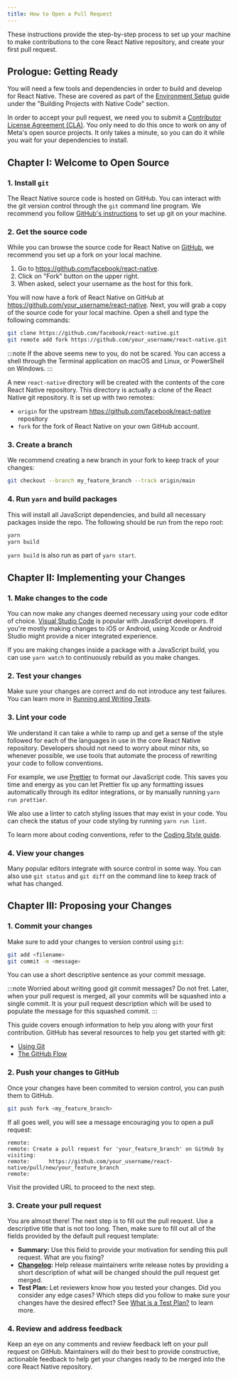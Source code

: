 ```yaml
---
title: How to Open a Pull Request
---
```


These instructions provide the step-by-step process to set up your machine to make contributions to the core React Native repository, and create your first pull request.

## Prologue: Getting Ready

You will need a few tools and dependencies in order to build and develop for React Native. These are covered as part of the [Environment Setup](/docs/environment-setup) guide under the "Building Projects with Native Code" section.

In order to accept your pull request, we need you to submit a [Contributor License Agreement (CLA)](/contributing/contribution-license-agreement). You only need to do this once to work on any of Meta's open source projects. It only takes a minute, so you can do it while you wait for your dependencies to install.

## Chapter I: Welcome to Open Source

### 1. Install `git`

The React Native source code is hosted on GitHub. You can interact with the git version control through the `git` command line program. We recommend you follow [GitHub's instructions](https://help.github.com/articles/set-up-git/) to set up git on your machine.

### 2. Get the source code

While you can browse the source code for React Native on [GitHub](https://github.com/facebook/react-native), we recommend you set up a fork on your local machine.

1. Go to https://github.com/facebook/react-native.
2. Click on "Fork" button on the upper right.
3. When asked, select your username as the host for this fork.

You will now have a fork of React Native on GitHub at https://github.com/your_username/react-native. Next, you will grab a copy of the source code for your local machine. Open a shell and type the following commands:

```bash
git clone https://github.com/facebook/react-native.git
git remote add fork https://github.com/your_username/react-native.git
```

:::note
If the above seems new to you, do not be scared. You can access a shell through the Terminal application on macOS and Linux, or PowerShell on Windows.
:::

A new `react-native` directory will be created with the contents of the core React Native repository. This directory is actually a clone of the React Native git repository. It is set up with two remotes:

- `origin` for the upstream https://github.com/facebook/react-native repository
- `fork` for the fork of React Native on your own GitHub account.

### 3. Create a branch

We recommend creating a new branch in your fork to keep track of your changes:

```bash
git checkout --branch my_feature_branch --track origin/main
```

### 4. Run `yarn` and build packages

This will install all JavaScript dependencies, and build all necessary packages inside the repo. The following should be run from the repo root:

```sh
yarn
yarn build
```

`yarn build` is also run as part of `yarn start`.

## Chapter II: Implementing your Changes

### 1. Make changes to the code

You can now make any changes deemed necessary using your code editor of choice. [Visual Studio Code](https://code.visualstudio.com/) is popular with JavaScript developers. If you're mostly making changes to iOS or Android, using Xcode or Android Studio might provide a nicer integrated experience.

If you are making changes inside a package with a JavaScript build, you can use `yarn watch` to continuously rebuild as you make changes.

### 2. Test your changes

Make sure your changes are correct and do not introduce any test failures. You can learn more in [Running and Writing Tests](/contributing/how-to-run-and-write-tests).

### 3. Lint your code

We understand it can take a while to ramp up and get a sense of the style followed for each of the languages in use in the core React Native repository. Developers should not need to worry about minor nits, so whenever possible, we use tools that automate the process of rewriting your code to follow conventions.

For example, we use [Prettier](https://prettier.io/) to format our JavaScript code. This saves you time and energy as you can let Prettier fix up any formatting issues automatically through its editor integrations, or by manually running `yarn run prettier`.

We also use a linter to catch styling issues that may exist in your code. You can check the status of your code styling by running `yarn run lint`.

To learn more about coding conventions, refer to the [Coding Style guide](/contributing/how-to-contribute-code#coding-style).

### 4. View your changes

Many popular editors integrate with source control in some way. You can also use `git status` and `git diff` on the command line to keep track of what has changed.

## Chapter III: Proposing your Changes

### 1. Commit your changes

Make sure to add your changes to version control using `git`:

```bash
git add <filename>
git commit -m <message>
```

You can use a short descriptive sentence as your commit message.

:::note
Worried about writing good git commit messages? Do not fret. Later, when your pull request is merged, all your commits will be squashed into a single commit. It is your pull request description which will be used to populate the message for this squashed commit.
:::

This guide covers enough information to help you along with your first contribution. GitHub has several resources to help you get started with git:

- [Using Git](https://help.github.com/en/categories/using-git)
- [The GitHub Flow](https://guides.github.com/introduction/flow/)

### 2. Push your changes to GitHub

Once your changes have been commited to version control, you can push them to GitHub.

```bash
git push fork <my_feature_branch>
```

If all goes well, you will see a message encouraging you to open a pull request:

```
remote:
remote: Create a pull request for 'your_feature_branch' on GitHub by visiting:
remote:      https://github.com/your_username/react-native/pull/new/your_feature_branch
remote:
```

Visit the provided URL to proceed to the next step.

### 3. Create your pull request

You are almost there! The next step is to fill out the pull request. Use a descriptive title that is not too long. Then, make sure to fill out all of the fields provided by the default pull request template:

- **Summary:** Use this field to provide your motivation for sending this pull request. What are you fixing?
- **[Changelog](/contributing/changelogs-in-pull-requests):** Help release maintainers write release notes by providing a short description of what will be changed should the pull request get merged.
- **Test Plan:** Let reviewers know how you tested your changes. Did you consider any edge cases? Which steps did you follow to make sure your changes have the desired effect? See [What is a Test Plan?](https://medium.com/@martinkonicek/what-is-a-test-plan-8bfc840ec171) to learn more.

### 4. Review and address feedback

Keep an eye on any comments and review feedback left on your pull request on GitHub. Maintainers will do their best to provide constructive, actionable feedback to help get your changes ready to be merged into the core React Native repository.
